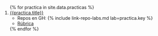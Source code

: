 <ol reverse>
{% for practica in site.data.practicas %}
  <li> 
    <a href="{{site.baseurl}}/{{practica.path}}">{{practica.title}}</a> 
    <ul>
      <li>Repos en GH: {% include link-repo-labs.md lab=practica.key %}</li>
      <li><a href="{{site.baseurl}}/{{practica.path}}#rúbrica">Rúbrica</a> </li>
    </ul>
  </li>
{% endfor %}
</ol>
